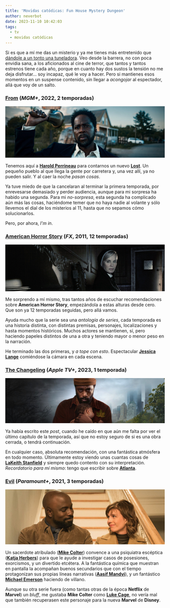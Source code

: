 ```yaml
---
title: 'Movidas catódicas: Fun House Mystery Dungeon'
author: neverbot
date: 2023-11-10 10:42:03
tags:
  - tv
  - movidas catódicas
---
```


Si es que a mí me das un misterio y ya me tienes más entretenido que [dándole a un tonto una tuneladora](/tuneles-y-tuneladoras/). Veo desde la barrera, no con poca envidia sana, a los aficionados al cine de terror, que tantos y tantos estrenos tiene cada año, porque en cuanto hay dos sustos la tensión no me deja disfrutar... soy incapaz, qué le voy a hacer. Pero si mantienes esos momentos en un suspense contenido, sin llegar a *acongojar* al espectador, allá que voy de un salto.

### [From](https://thetvdb.com/series/from) (*MGM+*, 2022, 2 temporadas)

![From](./movidas-catodicas-fun-house-mystery-dungeon/from.jpg)

Tenemos aquí a [**Harold Perrineau**](https://www.imdb.com/name/nm0674782/) para contarnos un nuevo [**Lost**](https://thetvdb.com/series/lost). Un pequeño pueblo al que llega la gente por carretera y, una vez allí, ya no pueden salir. Y al caer la noche *pasan cosas*.

Ya tuve miedo de que la cancelaran al terminar la primera temporada, por enrevesarse demasiado y perder audiencia, aunque para mi sorpresa ha habido una segunda. Para mi *no-sorpresa*, esta segunda ha complicado aún más las cosas, haciéndome temer que no haya nadie al volante y sólo llevemos el dial de los misterios al 11, hasta que no sepamos cómo solucionarlos.

Pero, por ahora, *I'm in*.

### [American Horror Story](https://thetvdb.com/series/american-horror-story#general) (*FX*, 2011, 12 temporadas)

![american-horror-story](./movidas-catodicas-fun-house-mystery-dungeon/american-horror-story-9610257.jpg)

Me sorprendo a mí mismo, tras tantos años de escuchar recomendaciones sobre **American Horror Story**, empezándola  a estas alturas desde cero. Que son ya 12 temporadas seguidas, pero allá vamos.

Ayuda mucho que la serie sea una *antología de series*, cada temporada es una historia distinta, con distintas premisas, personajes, localizaciones y hasta momentos históricos. Muchos actores se mantienen, sí, pero haciendo papeles distintos de una a otra y teniendo mayor o menor peso en la narración.

He terminado las dos primeras, y *a tope con esto*. Espectacular [**Jessica Lange**](https://www.imdb.com/name/nm0001448/) comiéndose la cámara en cada escena.

### [The Changeling](https://thetvdb.com/series/the-changeling) (*Apple TV+*, 2023, 1 temporada)

![The Changeling](./movidas-catodicas-fun-house-mystery-dungeon/the-changeling.jpg)

Ya había escrito este *post*, cuando he caído en que aún me falta por ver el último capítulo de la temporada, así que no estoy seguro de si es una obra cerrada, o tendrá continuación.

En cualquier caso, absoluta recomendación, con una fantástica atmósfera en todo momento. Últimamente estoy viendo unas cuantas cosas de [**LaKeith Stanfield**](https://www.imdb.com/name/nm3147751/) y siempre quedo contento con su interpretación. *Recordatorio para mí mismo*: tengo que escribir sobre [**Atlanta**](https://thetvdb.com/series/atlanta).

### [Evil](https://thetvdb.com/series/evil) (*Paramount+*, 2021, 3 temporadas)

![Evil](./movidas-catodicas-fun-house-mystery-dungeon/evil.jpg)

Un sacerdote atribulado ([**Mike Colter**](https://www.imdb.com/name/nm1591496/)) convence a una psiquiatra escéptica ([**Katja Herbers**](https://www.imdb.com/name/nm1126156/)) para que le ayude a investigar casos de posesiones, exorcismos, y un divertido etcétera. A la fantástica química que muestran en pantalla la acompañan buenos secundarios que con el tiempo protagonizan sus propias líneas narrativas ([**Aasif Mandvi**](https://www.imdb.com/name/nm0541902/)), y un fantástico [**Michael Emerson**](https://www.imdb.com/name/nm0256237/) haciendo de villano.

Aunque su otra serie fuera (como tantas otras de la época **Netflix** de **Marvel**) un *bluff*, me gustaba **Mike Colter** como [**Luke Cage**](https://thetvdb.com/series/marvels-luke-cage), no vería mal que también recuperasen este personaje para la nueva **Marvel** de **Disney**.
